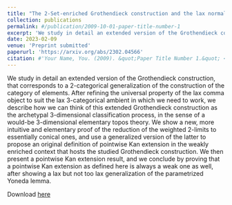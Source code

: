 ```yaml
---
title: "The 2-Set-enriched Grothendieck construction and the lax normal conical 2-limits"
collection: publications
permalink: #/publication/2009-10-01-paper-title-number-1
excerpt: 'We study in detail an extended version of the Grothendieck construction, that corresponds to a 2-categorical generalization of the construction of the category of elements. After refining the universal property of the lax comma object to suit the lax 3-categorical ambient in which we need to work, we describe how we can think of this extended Grothendieck construction as the archetypal 3-dimensional classification process, in the sense of a would-be 3-dimensional elementary topos theory. We show a new, more intuitive and elementary proof of the reduction of the weighted 2-limits to essentially conical ones, and use a generalized version of the latter to propose an original definition of pointwise Kan extension in the weakly enriched context that hosts the studied Grothendieck construction. We then present a pointwise Kan extension result, and we conclude by proving that a pointwise Kan extension as defined here is always a weak one as well, after showing a lax but not too lax generalization of the parametrized Yoneda lemma.'
date: 2023-02-09
venue: 'Preprint submitted'
paperurl: 'https://arxiv.org/abs/2302.04566'
citation: #'Your Name, You. (2009). &quot;Paper Title Number 1.&quot; <i>Journal 1</i>. 1(1).'
---
```

We study in detail an extended version of the Grothendieck construction, that corresponds to a 2-categorical generalization of the construction of the category of elements. After refining the universal property of the lax comma object to suit the lax 3-categorical ambient in which we need to work, we describe how we can think of this extended Grothendieck construction as the archetypal 3-dimensional classification process, in the sense of a would-be 3-dimensional elementary topos theory. We show a new, more intuitive and elementary proof of the reduction of the weighted 2-limits to essentially conical ones, and use a generalized version of the latter to propose an original definition of pointwise Kan extension in the weakly enriched context that hosts the studied Grothendieck construction. We then present a pointwise Kan extension result, and we conclude by proving that a pointwise Kan extension as defined here is always a weak one as well, after showing a lax but not too lax generalization of the parametrized Yoneda lemma.

Download [here](https://arxiv.org/abs/2302.04566)
